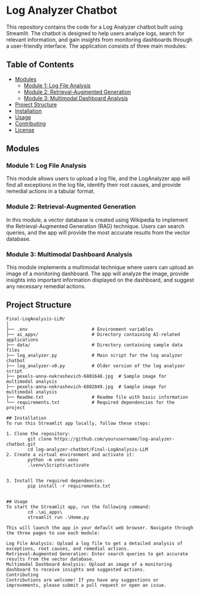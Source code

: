 # Log Analyzer Chatbot

This repository contains the code for a Log Analyzer chatbot built using Streamlit. The chatbot is designed to help users analyze logs, search for relevant information, and gain insights from monitoring dashboards through a user-friendly interface. The application consists of three main modules:

## Table of Contents

- [Modules](#modules)
  - [Module 1: Log File Analysis](#module-1-log-file-analysis)
  - [Module 2: Retrieval-Augmented Generation](#module-2-retrieval-augmented-generation)
  - [Module 3: Multimodal Dashboard Analysis](#module-3-multimodal-dashboard-analysis)
- [Project Structure](#project-structure)
- [Installation](#installation)
- [Usage](#usage)
- [Contributing](#contributing)
- [License](#license)

## Modules

### Module 1: Log File Analysis

This module allows users to upload a log file, and the LogAnalyzer app will find all exceptions in the log file, identify their root causes, and provide remedial actions in a tabular format.

### Module 2: Retrieval-Augmented Generation

In this module, a vector database is created using Wikipedia to implement the Retrieval-Augmented Generation (RAG) technique. Users can search queries, and the app will provide the most accurate results from the vector database.

### Module 3: Multimodal Dashboard Analysis

This module implements a multimodal technique where users can upload an image of a monitoring dashboard. The app will analyze the image, provide insights into important information displayed on the dashboard, and suggest any necessary remedial actions.

## Project Structure

```plaintext
Final-LogAnalysis-LLM/
│
├── .env                        # Environment variables
├── ai_apps/                    # Directory containing AI-related applications
├── data/                       # Directory containing sample data files
├── log_analyzer.py             # Main script for the log analyzer chatbot
├── log_analyzer-v0.py          # Older version of the log analyzer script
├── pexels-anna-nekrashevich-6801648.jpg  # Sample image for multimodal analysis
├── pexels-anna-nekrashevich-6802049.jpg  # Sample image for multimodal analysis
├── Readme.txt                  # Readme file with basic information
└── requirements.txt            # Required dependencies for the project

## Installation
To run this Streamlit app locally, follow these steps:

1. Clone the repository:
        git clone https://github.com/yourusername/log-analyzer-chatbot.git
        cd log-analyzer-chatbot/Final-LogAnalysis-LLM
2. Create a virtual environment and activate it:
        python -m venv venv
        .\venv\Scripts\activate


3. Install the required dependencies:
        pip install -r requirements.txt


## Usage
To start the Streamlit app, run the following command:
        cd .\ai_apps\
        streamlit run .\Home.py

This will launch the app in your default web browser. Navigate through the three pages to use each module:

Log File Analysis: Upload a log file to get a detailed analysis of exceptions, root causes, and remedial actions.
Retrieval-Augmented Generation: Enter search queries to get accurate results from the vector database.
Multimodal Dashboard Analysis: Upload an image of a monitoring dashboard to receive insights and suggested actions.
Contributing
Contributions are welcome! If you have any suggestions or improvements, please submit a pull request or open an issue.